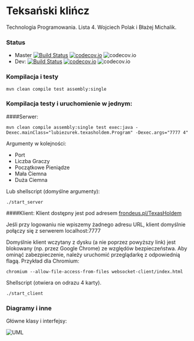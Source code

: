 # Teksański klińcz

Technologia Programowania.
Lista 4.
Wojciech Polak i Błażej Michalik.

### Status
* Master
  [![Build Status](https://travis-ci.org/frondeus/TexasHoldem.svg?branch=master)](https://travis-ci.org/frondeus/TexasHoldem)
  [![codecov.io](https://codecov.io/github/frondeus/TexasHoldem/coverage.svg?branch=master)](https://codecov.io/github/frondeus/TexasHoldem?branch=master)
  ![codecov.io](https://codecov.io/github/frondeus/TexasHoldem/branch.svg?branch=master)
* Dev: 
  [![Build Status](https://travis-ci.org/frondeus/TexasHoldem.svg?branch=dev)](https://travis-ci.org/frondeus/TexasHoldem)
  [![codecov.io](https://codecov.io/github/frondeus/TexasHoldem/coverage.svg?branch=dev)](https://codecov.io/github/frondeus/TexasHoldem?branch=dev)
  ![codecov.io](https://codecov.io/github/frondeus/TexasHoldem/branch.svg?branch=dev)



### Kompilacja i testy
```
mvn clean compile test assembly:single
```
### Kompilacja testy i uruchomienie w jednym:

####Serwer:
```
mvn clean compile assembly:single test exec:java -Dexec.mainClass="lubiezurek.texasholdem.Program" -Dexec.args="7777 4"
```
Argumenty w kolejności:
* Port
* Liczba Graczy
* Początkowe Pieniądze
* Mała Ciemna
* Duża Ciemna

Lub shellscript (domyślne argumenty):
```
./start_server
```



####Klient:
Klient dostępny jest pod adresem 
[frondeus.pl/TexasHoldem](http://frondeus.pl/TexasHoldem/)

Jeśli przy logowaniu nie wpiszemy żadnego adresu URL, klient domyślnie połączy się z serwerem localhost:7777


Domyślnie klient wczytany z dysku (a nie poprzez powyższy link) jest blokowany (np. przez Google Chrome) ze względów bezpieczeństwa. Aby ominąć zabezpieczenie, należy uruchomić przeglądarkę z odpowiednią flagą. Przykład dla Chromium:
```
chromium --allow-file-access-from-files websocket-client/index.html
```
Shellscript (otwiera on odrazu 4 karty).
```
./start_client
```


### Diagramy i inne

Główne klasy i interfejsy:

![UML](https://github.com/frondeus/TexasHoldem/raw/master/Klasy.png)
